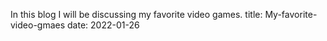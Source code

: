 In this blog I will be discussing my favorite video games.
title: My-favorite-video-gmaes
date: 2022-01-26
